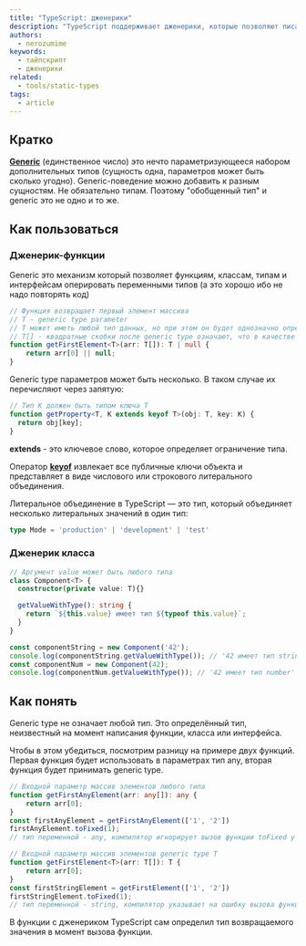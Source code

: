 ```yaml
---
title: "TypeScript: дженерики"
description: "TypeScript поддерживает дженерики, которые позволяют писать общую логику для работы с разными типами данных."
authors:
  - nerozumime
keywords:
  - тайпскрипт
  - дженерики
related:
  - tools/static-types
tags:
  - article
---
```

## Кратко

[**Generic**](https://www.typescriptlang.org/docs/handbook/2/generics.html) (единственное число) это нечто параметризующееся набором дополнительных типов (сущность одна, параметров может быть сколько угодно).
Generic-поведение можно добавить к разным сущностям. Не обязательно типам. Поэтому "обобщенный тип" и generic это не одно и то же.

## Как пользоваться

### Дженерик-функции

Generic это механизм который позволяет функциям, классам, типам и интерфейсам оперировать переменными типов (а это хорошо ибо не надо повторять код)

```ts
// Функция возвращает первый элемент массива
// T - generic type parameter
// T может иметь любой тип данных, но при этом он будет однозначно определён. Например, функция getFirstElement, вызванная для массива чисел, определит тип возвращаемого значения как number.
// T[] - квадратные скобки после generic type означают, что в качестве параметра функция принимает массив элементов типа generic type.
function getFirstElement<T>(arr: T[]): T | null {
    return arr[0] || null;
}
```

Generic type параметров может быть несколько. В таком случае их перечисляют через запятую:

```ts
// Тип K должен быть типом ключа T
function getProperty<T, K extends keyof T>(obj: T, key: K) {
  return obj[key];
}
```

**extends** - это ключевое слово, которое определяет ограничение типа.

Оператор [**keyof**](https://www.typescriptlang.org/docs/handbook/2/keyof-types.html) извлекает все публичные ключи объекта и представляет в виде числового или строкового литерального объединения. 

Литеральное объединение в TypeScript — это тип, который объединяет несколько литеральных значений в один тип:

```ts
type Mode = 'production' | 'development' | 'test'
```


### Дженерик класса

```ts
// Аргумент value может быть любого типа
class Component<T> {
  constructor(private value: T){}

  getValueWithType(): string {
    return `${this.value} имеет тип ${typeof this.value}`;
  }
}

const componentString = new Component('42');
console.log(componentString.getValueWithType()); // '42 имеет тип string'
const componentNum = new Component(42);
console.log(componentNum.getValueWithType()); // '42 имеет тип number'
```

## Как понять

Generic type не означает любой тип. Это определённый тип, неизвестный на момент написания функции, класса или интерфейса.

Чтобы в этом убедиться, посмотрим разницу на примере двух функций. Первая функция будет использовать в параметрах тип any, вторая функция будет принимать generic type.

```ts
// Входной параметр массив элементов любого типа
function getFirstAnyElement(arr: any[]): any {
    return arr[0];
}
const firstAnyElement = getFirstAnyElement(['1', '2'])
firstAnyElement.toFixed(1);
// тип переменной - any, компилятор игнорирует вызов функции toFixed у нечислового типа

// Входной параметр массив элементов generic type T
function getFirstElement<T>(arr: T[]): T {
    return arr[0];
}
const firstStringElement = getFirstElement(['1', '2'])
firstStringElement.toFixed(1);
// тип переменной - string, компилятор указывает на ошибку вызова функции toFixed у нечислового типа
```

В функции с дженериком TypeScript сам определил тип возвращаемого значения в момент вызова функции.
